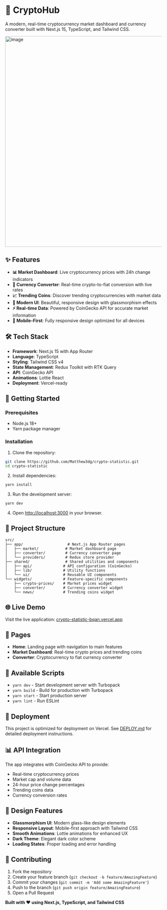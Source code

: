 # 🚀 CryptoHub

A modern, real-time cryptocurrency market dashboard and currency converter built with Next.js 15, TypeScript, and Tailwind CSS.

<img width="1279" height="678" alt="image" src="https://github.com/user-attachments/assets/20e58fa0-3a2a-48a6-8f67-1d5a82b9bbde" />


## ✨ Features

- **📊 Market Dashboard**: Live cryptocurrency prices with 24h change indicators
- **🔄 Currency Converter**: Real-time crypto-to-fiat conversion with live rates
- **📈 Trending Coins**: Discover trending cryptocurrencies with market data
- **🎨 Modern UI**: Beautiful, responsive design with glassmorphism effects
- **⚡ Real-time Data**: Powered by CoinGecko API for accurate market information
- **📱 Mobile-First**: Fully responsive design optimized for all devices

## 🛠️ Tech Stack

- **Framework**: Next.js 15 with App Router
- **Language**: TypeScript
- **Styling**: Tailwind CSS v4
- **State Management**: Redux Toolkit with RTK Query
- **API**: CoinGecko API
- **Animations**: Lottie React
- **Deployment**: Vercel-ready

## 🚀 Getting Started

### Prerequisites

- Node.js 18+
- Yarn package manager

### Installation

1. Clone the repository:

```bash
git clone https://github.com/Matthew3dg/crypto-statistic.git
cd crypto-statistic
```

2. Install dependencies:

```bash
yarn install
```

3. Run the development server:

```bash
yarn dev
```

4. Open [http://localhost:3000](http://localhost:3000) in your browser.

## 📁 Project Structure

```
src/
├── app/                    # Next.js App Router pages
│   ├── market/            # Market dashboard page
│   ├── converter/         # Currency converter page
│   └── providers/         # Redux store provider
├── shared/                # Shared utilities and components
│   ├── api/              # API configuration (CoinGecko)
│   ├── lib/              # Utility functions
│   └── ui/               # Reusable UI components
└── widgets/              # Feature-specific components
    ├── crypto-prices/    # Market prices widget
    ├── converter/        # Currency converter widget
    └── news/             # Trending coins widget
```

## 🌐 Live Demo

Visit the live application: [crypto-statistic-bqan.vercel.app](https://crypto-statistic-bqan.vercel.app/)

## 📱 Pages

- **Home**: Landing page with navigation to main features
- **Market Dashboard**: Real-time crypto prices and trending coins
- **Converter**: Cryptocurrency to fiat currency converter

## 🔧 Available Scripts

- `yarn dev` - Start development server with Turbopack
- `yarn build` - Build for production with Turbopack
- `yarn start` - Start production server
- `yarn lint` - Run ESLint

## 🚀 Deployment

This project is optimized for deployment on Vercel. See [DEPLOY.md](./DEPLOY.md) for detailed deployment instructions.

## 📊 API Integration

The app integrates with CoinGecko API to provide:

- Real-time cryptocurrency prices
- Market cap and volume data
- 24-hour price change percentages
- Trending coins data
- Currency conversion rates

## 🎨 Design Features

- **Glassmorphism UI**: Modern glass-like design elements
- **Responsive Layout**: Mobile-first approach with Tailwind CSS
- **Smooth Animations**: Lottie animations for enhanced UX
- **Dark Theme**: Elegant dark color scheme
- **Loading States**: Proper loading and error handling

## 🤝 Contributing

1. Fork the repository
2. Create your feature branch (`git checkout -b feature/AmazingFeature`)
3. Commit your changes (`git commit -m 'Add some AmazingFeature'`)
4. Push to the branch (`git push origin feature/AmazingFeature`)
5. Open a Pull Request

**Built with ❤️ using Next.js, TypeScript, and Tailwind CSS**
